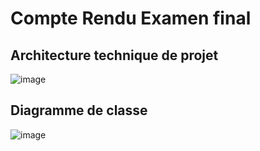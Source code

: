 # Compte Rendu Examen final 
## Architecture technique de projet 
![image](https://user-images.githubusercontent.com/79479398/209521338-13c01b54-1a21-4edc-8768-172993c6e9d4.png)


## Diagramme de classe 
![image](https://user-images.githubusercontent.com/79479398/209523357-49a6ceee-155c-4ad0-a96e-4afa5c19cb05.png)
